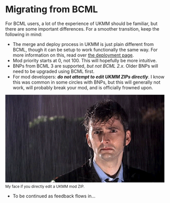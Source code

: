 # Migrating from BCML

For BCML users, a lot of the experience of UKMM should be familiar, but there
are some important differences. For a smoother transition, keep the following in
mind:

- The merge and deploy process in UKMM is just plain different from BCML, though
  it can be setup to work functionally the same way. For more information on
  this, read over [the deployment page](setup/deploy.md).
- Mod priority starts at 0, not 100. This will hopefully be more intuitive. 
- BNPs from BCML 3 are supported, *but not BCML 2.x*. Older BNPs will need to be
  upgraded using BCML first.
- For mod developers: ***do not attempt to edit UKMM ZIPs directly***. I know
  this was common in some circles with BNPs, but this will generally not work,
  will probably break your mod, and is officially frowned upon.

![My face if you directly edit a UKMM mod ZIP.](images/sad-face.gif)  
<small>My face if you directly edit a UKMM mod ZIP.</small>

- To be continued as feedback flows in…
